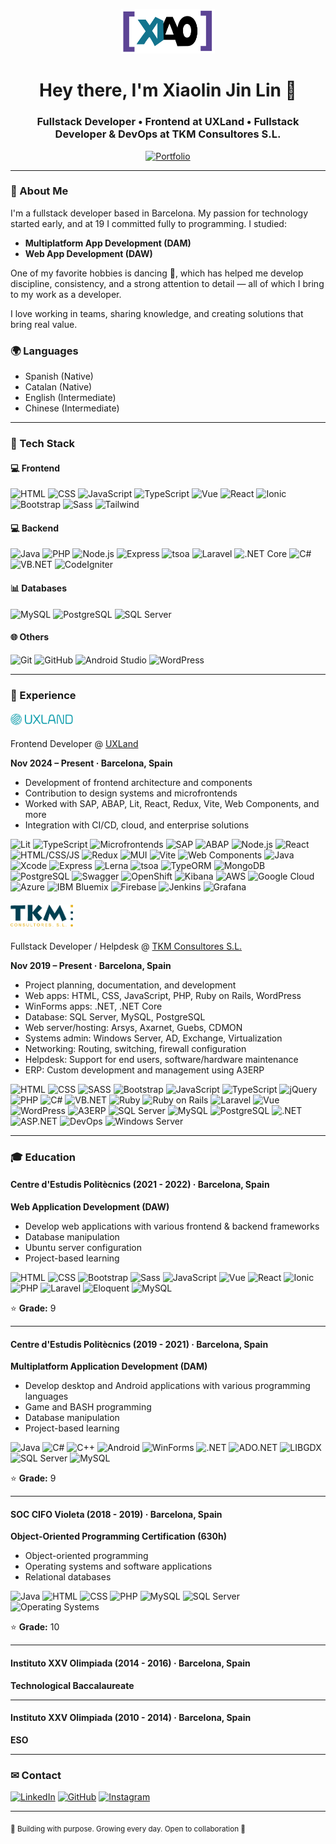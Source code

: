 <p align="center">
  <img src="xiao.png" width="150" alt="Xiaolin Jin Lin avatar" />
</p>

<h1 align="center">Hey there, I'm Xiaolin Jin Lin 👋</h1>
<h3 align="center">Fullstack Developer • Frontend at UXLand • Fullstack Developer & DevOps at TKM Consultores S.L.</h3>
<p align="center">
  <a href="https://xiaojl.dev" target="_blank">
    <img src="https://img.shields.io/badge/-xiaojl.dev-000000?logo=vercel&logoColor=white" alt="Portfolio">
  </a>
</p>

---

### 👤 About Me

I'm a fullstack developer based in Barcelona. My passion for technology started early, and at 19 I committed fully to programming. I studied:

- **Multiplatform App Development (DAM)**
- **Web App Development (DAW)**  

One of my favorite hobbies is dancing 🕺, which has helped me develop discipline, consistency, and a strong attention to detail — all of which I bring to my work as a developer.

I love working in teams, sharing knowledge, and creating solutions that bring real value.

### 🌍 Languages
- Spanish (Native)
- Catalan (Native)
- English (Intermediate)
- Chinese (Intermediate)

---

### 🚀 Tech Stack

#### 💻 Frontend
![HTML](https://img.shields.io/badge/-HTML5-E34F26?logo=html5&logoColor=fff)
![CSS](https://img.shields.io/badge/-CSS3-1572B6?logo=css3&logoColor=fff)
![JavaScript](https://img.shields.io/badge/-JavaScript-F7DF1E?logo=javascript&logoColor=000)
![TypeScript](https://img.shields.io/badge/-TypeScript-3178C6?logo=typescript&logoColor=fff)
![Vue](https://img.shields.io/badge/-Vue-4FC08D?logo=vue.js&logoColor=fff)
![React](https://img.shields.io/badge/-React-61DAFB?logo=react&logoColor=000)
![Ionic](https://img.shields.io/badge/-Ionic-3880FF?logo=ionic&logoColor=fff)
![Bootstrap](https://img.shields.io/badge/-Bootstrap-7952B3?logo=bootstrap&logoColor=fff)
![Sass](https://img.shields.io/badge/-Sass-CC6699?logo=sass&logoColor=fff)
![Tailwind](https://img.shields.io/badge/-TailwindCSS-38B2AC?logo=tailwind-css&logoColor=fff)

#### 💻 Backend
![Java](https://img.shields.io/badge/-Java-007396?logo=java&logoColor=fff)
![PHP](https://img.shields.io/badge/-PHP-777BB4?logo=php&logoColor=fff)
![Node.js](https://img.shields.io/badge/-Node.js-339933?logo=node.js&logoColor=fff)
![Express](https://img.shields.io/badge/-Express-000000?logo=express&logoColor=fff)
![tsoa](https://img.shields.io/badge/-tsoa-blue?style=flat)
![Laravel](https://img.shields.io/badge/-Laravel-FF2D20?logo=laravel&logoColor=fff)
![.NET Core](https://img.shields.io/badge/-.NET-512BD4?logo=dotnet&logoColor=fff)
![C#](https://img.shields.io/badge/-C%23-239120?logo=c-sharp&logoColor=fff)
![VB.NET](https://img.shields.io/badge/-VB.NET-512BD4?logo=.net&logoColor=fff)
![CodeIgniter](https://img.shields.io/badge/-CodeIgniter-EF4223?logo=codeigniter&logoColor=fff)

#### 📊 Databases
![MySQL](https://img.shields.io/badge/-MySQL-4479A1?logo=mysql&logoColor=fff)
![PostgreSQL](https://img.shields.io/badge/-PostgreSQL-336791?logo=postgresql&logoColor=fff)
![SQL Server](https://img.shields.io/badge/-SQL%20Server-CC2927?logo=microsoft-sql-server&logoColor=fff)

#### 🌐 Others
![Git](https://img.shields.io/badge/-Git-F05032?logo=git&logoColor=fff)
![GitHub](https://img.shields.io/badge/-GitHub-181717?logo=github&logoColor=fff)
![Android Studio](https://img.shields.io/badge/-Android%20Studio-3DDC84?logo=android-studio&logoColor=fff)
![WordPress](https://img.shields.io/badge/-WordPress-21759B?logo=wordpress&logoColor=fff)

---

### 💼 Experience

#### <img src="uxland.png" width="100" /> 

Frontend Developer @ [UXLand](https://www.uxland.es)

**Nov 2024 – Present · Barcelona, Spain**
- Development of frontend architecture and components
- Contribution to design systems and microfrontends
- Worked with SAP, ABAP, Lit, React, Redux, Vite, Web Components, and more
- Integration with CI/CD, cloud, and enterprise solutions

![Lit](https://img.shields.io/badge/-Lit-324FFF?logo=webcomponents.org&logoColor=fff)
![TypeScript](https://img.shields.io/badge/-TypeScript-3178C6?logo=typescript&logoColor=fff)
![Microfrontends](https://img.shields.io/badge/-Microfrontends-000?style=flat&logo=webcomponents.org&logoColor=fff)
![SAP](https://img.shields.io/badge/-SAP-0FAAFF?logo=sap&logoColor=fff)
![ABAP](https://img.shields.io/badge/-ABAP-009999?style=flat)
![Node.js](https://img.shields.io/badge/-Node.js-339933?logo=node.js&logoColor=fff)
![React](https://img.shields.io/badge/-React-61DAFB?logo=react&logoColor=000)
![HTML/CSS/JS](https://img.shields.io/badge/-HTML/CSS/JS-F7DF1E?logo=javascript&logoColor=000)
![Redux](https://img.shields.io/badge/-Redux-764ABC?logo=redux&logoColor=fff)
![MUI](https://img.shields.io/badge/-MUI-007FFF?logo=mui&logoColor=fff)
![Vite](https://img.shields.io/badge/-Vite-646CFF?logo=vite&logoColor=fff)
![Web Components](https://img.shields.io/badge/-Web%20Components-29ABE2?style=flat)
![Java](https://img.shields.io/badge/-Java-007396?logo=java&logoColor=fff)
![Xcode](https://img.shields.io/badge/-Xcode-147EFB?logo=xcode&logoColor=fff)
![Express](https://img.shields.io/badge/-Express-000000?logo=express&logoColor=fff)
![Lerna](https://img.shields.io/badge/-Lerna-3E3E3E?style=flat)
![tsoa](https://img.shields.io/badge/-tsoa-blue?style=flat)
![TypeORM](https://img.shields.io/badge/-TypeORM-CB3837?style=flat)
![MongoDB](https://img.shields.io/badge/-MongoDB-47A248?logo=mongodb&logoColor=fff)
![PostgreSQL](https://img.shields.io/badge/-PostgreSQL-336791?logo=postgresql&logoColor=fff)
![Swagger](https://img.shields.io/badge/-Swagger-85EA2D?logo=swagger&logoColor=000)
![OpenShift](https://img.shields.io/badge/-OpenShift-E00?logo=red-hat-open-shift&logoColor=fff)
![Kibana](https://img.shields.io/badge/-Kibana-005571?logo=elastic&logoColor=fff)
![AWS](https://img.shields.io/badge/-AWS-232F3E?logo=amazon-aws&logoColor=fff)
![Google Cloud](https://img.shields.io/badge/-Google%20Cloud-4285F4?logo=google-cloud&logoColor=fff)
![Azure](https://img.shields.io/badge/-Azure-0078D4?logo=microsoft-azure&logoColor=fff)
![IBM Bluemix](https://img.shields.io/badge/-Bluemix-1F70C1?logo=ibm&logoColor=fff)
![Firebase](https://img.shields.io/badge/-Firebase-FFCA28?logo=firebase&logoColor=000)
![Jenkins](https://img.shields.io/badge/-Jenkins-D24939?logo=jenkins&logoColor=fff)
![Grafana](https://img.shields.io/badge/-Grafana-F46800?logo=grafana&logoColor=fff)

#### <img src="tkm.png" width="100"/> 
Fullstack Developer / Helpdesk @ [TKM Consultores S.L.](https://www.tkmservicios.com)

**Nov 2019 – Present · Barcelona, Spain**
- Project planning, documentation, and development
- Web apps: HTML, CSS, JavaScript, PHP, Ruby on Rails, WordPress
- WinForms apps: .NET, .NET Core
- Database: SQL Server, MySQL, PostgreSQL
- Web server/hosting: Arsys, Axarnet, Guebs, CDMON
- Systems admin: Windows Server, AD, Exchange, Virtualization
- Networking: Routing, switching, firewall configuration
- Helpdesk: Support for end users, software/hardware maintenance
- ERP: Custom development and management using A3ERP

![HTML](https://img.shields.io/badge/-HTML5-E34F26?logo=html5&logoColor=fff)
![CSS](https://img.shields.io/badge/-CSS3-1572B6?logo=css3&logoColor=fff)
![SASS](https://img.shields.io/badge/-SASS-CC6699?logo=sass&logoColor=fff)
![Bootstrap](https://img.shields.io/badge/-Bootstrap-7952B3?logo=bootstrap&logoColor=fff)
![JavaScript](https://img.shields.io/badge/-JavaScript-F7DF1E?logo=javascript&logoColor=000)
![TypeScript](https://img.shields.io/badge/-TypeScript-3178C6?logo=typescript&logoColor=fff)
![jQuery](https://img.shields.io/badge/-jQuery-0769AD?logo=jquery&logoColor=fff)
![PHP](https://img.shields.io/badge/-PHP-777BB4?logo=php&logoColor=fff)
![C#](https://img.shields.io/badge/-C%23-239120?logo=c-sharp&logoColor=fff)
![VB.NET](https://img.shields.io/badge/-VB.NET-512BD4?logo=.net&logoColor=fff)
![Ruby](https://img.shields.io/badge/-Ruby-CC342D?logo=ruby&logoColor=fff)
![Ruby on Rails](https://img.shields.io/badge/-Rails-CC0000?logo=rubyonrails&logoColor=fff)
![Laravel](https://img.shields.io/badge/-Laravel-FF2D20?logo=laravel&logoColor=fff)
![Vue](https://img.shields.io/badge/-Vue-4FC08D?logo=vue.js&logoColor=fff)
![WordPress](https://img.shields.io/badge/-WordPress-21759B?logo=wordpress&logoColor=fff)
![A3ERP](https://img.shields.io/badge/-A3ERP-blue?style=flat)
![SQL Server](https://img.shields.io/badge/-SQL%20Server-CC2927?logo=microsoft-sql-server&logoColor=fff)
![MySQL](https://img.shields.io/badge/-MySQL-4479A1?logo=mysql&logoColor=fff)
![PostgreSQL](https://img.shields.io/badge/-PostgreSQL-336791?logo=postgresql&logoColor=fff)
![.NET](https://img.shields.io/badge/-.NET-512BD4?logo=dotnet&logoColor=fff)
![ASP.NET](https://img.shields.io/badge/-ASP.NET-5C2D91?logo=dotnet&logoColor=fff)
![DevOps](https://img.shields.io/badge/-DevOps-000000?logo=azuredevops&logoColor=fff)
![Windows Server](https://img.shields.io/badge/-Windows%20Server-0078D6?logo=windows&logoColor=fff)

---

### 🎓 Education

#### Centre d'Estudis Politècnics (2021 - 2022) · Barcelona, Spain
**Web Application Development (DAW)**  
- Develop web applications with various frontend & backend frameworks  
- Database manipulation  
- Ubuntu server configuration  
- Project-based learning  

![HTML](https://img.shields.io/badge/-HTML5-E34F26?logo=html5&logoColor=fff)
![CSS](https://img.shields.io/badge/-CSS3-1572B6?logo=css3&logoColor=fff)
![Bootstrap](https://img.shields.io/badge/-Bootstrap-7952B3?logo=bootstrap&logoColor=fff)
![Sass](https://img.shields.io/badge/-Sass-CC6699?logo=sass&logoColor=fff)
![JavaScript](https://img.shields.io/badge/-JavaScript-F7DF1E?logo=javascript&logoColor=000)
![Vue](https://img.shields.io/badge/-Vue-4FC08D?logo=vue.js&logoColor=fff)
![React](https://img.shields.io/badge/-React-61DAFB?logo=react&logoColor=000)
![Ionic](https://img.shields.io/badge/-Ionic-3880FF?logo=ionic&logoColor=fff)
![PHP](https://img.shields.io/badge/-PHP-777BB4?logo=php&logoColor=fff)
![Laravel](https://img.shields.io/badge/-Laravel-FF2D20?logo=laravel&logoColor=fff)
![Eloquent](https://img.shields.io/badge/-Eloquent-red?style=flat)
![MySQL](https://img.shields.io/badge/-MySQL-4479A1?logo=mysql&logoColor=fff)

⭐ **Grade:** 9

---

#### Centre d'Estudis Politècnics (2019 - 2021) · Barcelona, Spain
**Multiplatform Application Development (DAM)**  
- Develop desktop and Android applications with various programming languages  
- Game and BASH programming  
- Database manipulation  
- Project-based learning  

![Java](https://img.shields.io/badge/-Java-007396?logo=java&logoColor=fff)
![C#](https://img.shields.io/badge/-C%23-239120?logo=c-sharp&logoColor=fff)
![C++](https://img.shields.io/badge/-C++-00599C?logo=c%2b%2b&logoColor=fff)
![Android](https://img.shields.io/badge/-Android-3DDC84?logo=android&logoColor=fff)
![WinForms](https://img.shields.io/badge/-WinForms-512BD4?logo=windows&logoColor=fff)
![.NET](https://img.shields.io/badge/-.NET-512BD4?logo=dotnet&logoColor=fff)
![ADO.NET](https://img.shields.io/badge/-ADO.NET-512BD4?style=flat)
![LIBGDX](https://img.shields.io/badge/-LIBGDX-CC0000?style=flat)
![SQL Server](https://img.shields.io/badge/-SQL%20Server-CC2927?logo=microsoft-sql-server&logoColor=fff)
![MySQL](https://img.shields.io/badge/-MySQL-4479A1?logo=mysql&logoColor=fff)

⭐ **Grade:** 9

---

#### SOC CIFO Violeta (2018 - 2019) · Barcelona, Spain
**Object-Oriented Programming Certification (630h)**  
- Object-oriented programming  
- Operating systems and software applications  
- Relational databases  

![Java](https://img.shields.io/badge/-Java-007396?logo=java&logoColor=fff)
![HTML](https://img.shields.io/badge/-HTML5-E34F26?logo=html5&logoColor=fff)
![CSS](https://img.shields.io/badge/-CSS3-1572B6?logo=css3&logoColor=fff)
![PHP](https://img.shields.io/badge/-PHP-777BB4?logo=php&logoColor=fff)
![MySQL](https://img.shields.io/badge/-MySQL-4479A1?logo=mysql&logoColor=fff)
![SQL Server](https://img.shields.io/badge/-SQL%20Server-CC2927?logo=microsoft-sql-server&logoColor=fff)
![Operating Systems](https://img.shields.io/badge/-Operating%20Systems-555?style=flat)

⭐ **Grade:** 10

---

#### Instituto XXV Olimpiada (2014 - 2016) · Barcelona, Spain
**Technological Baccalaureate**

---

#### Instituto XXV Olimpiada (2010 - 2014) · Barcelona, Spain
**ESO**

---

### ✉ Contact

[![LinkedIn](https://img.shields.io/badge/-Xiaolin%20Jin%20Lin-0077B5?logo=linkedin&logoColor=fff)](https://www.linkedin.com/in/xiaolin-jin-lin-017287173/)
[![GitHub](https://img.shields.io/badge/-x140l1n-181717?logo=github&logoColor=fff)](https://github.com/x140l1n)
[![Instagram](https://img.shields.io/badge/-@_xiao_97_-E4405F?logo=instagram&logoColor=fff)](https://www.instagram.com/_xiao_97_/)

---

<sub>🚀 Building with purpose. Growing every day. Open to collaboration 🚀</sub>

